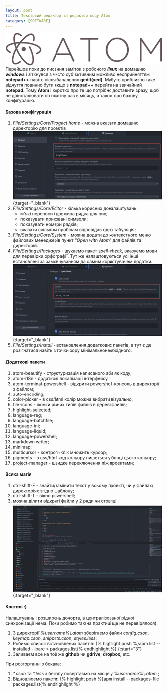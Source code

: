 ```yaml
---
layout: post
title: Текстовий редактор та редактор коду Atom.
category: [SOFTWARE]
---
```


![atom logo](/assets/media/atom.svg?style=head)  
Перейшов поки до писання заміток з робочого _**linux**_ на домашню _**windows**_ і зіткнувся з чисто суб'єктивним можливо несприйняттям **notepad++** навіть після банальних **gedit(xed)**. Мабуть приблизно таке відчуття повинно бути якщо з **notepad++** перейти на звичайний **notepad**.  <!--more-->
Тому **Atom** i коротко про те що потрібно доставити зразу, щоб не доінсталювати по плагіну раз в місяць, а також про базову конфігурацію.  

#### Базова конфігурація

1. _File/Settings/Core/Progect home_ - можна вказати домашню директорію для проектів
     [![screenshot](/assets/media/screen-atom-0.png?style=blog "screenshot")](/assets/media/screen-atom-0.png "screenshot"){:target="_blank"}
2. _File/Settings/Core/Editor_ - кілька корисних доналаштувань:
   - м'які переноси і довжина рядка для них;
   - показувати приховані символи;
   - показувати номери рядків;
   - вказати скільком пробілам відповідає одна табуляція;
3. _File/Settings/Core/System_ - можна додати до контекстного меню файлових менеджерів пункт _"Open with Atom"_ для файлів та директорій.
4. _File/Settings/Packages_ - шукаємо пакет _spell-check_, вказуємо мови для перевірки орфографії. Тут же налаштовуються усі інші встановлені за замовчуванням да самим користувачем додатки. [![screenshot](/assets/media/screen-atom-1.png?style=blog "screenshot")](/assets/media/screen-atom-1.png "screenshot"){:target="_blank"}
5. _File/Settings/Install_ - встановлення додаткових пакетів, а тут є де розігнатися навіть з точки зору мінімальнонеобхідного.

#### Додаткові пакети
1. atom-beautify - структуризація написаного аби як коду;
2. atom-i18n - додаткові локалізації інтерфейсу
3. atom-terminal-powershell - відкрити powershell-консоль в директорії з файлом;
4. auto-encoding;
5. color-picker - в css/html колір можна вибрати візуально;
7. file-icons - іконки різних типів файлів в дереві файлів;
8. highlight-selected;
9. language-reg;
10. language-batchfile;
11. language-ini;
12. language-liquid;
13. language-powershell;
14. markdown writer;
15. minimap;
16. multicursor - контрол+клік множить курсор;
17. pigments - в css/html код кольору пишеться у блоці цього кольору;
18. project-manager - швидке переключення піж проектами;

#### Всяка магія
1. ctrl-shift-F - знайти/замінити текст у всьому проекті, чи у файлах/директоріях згідно шаблону;
2. ctrl-shift-T - вікно powershell;
3. можна ділити відкриті файли у 2 ряди чи стовпці [![screenshot](/assets/media/screen-atom-3.png?style=blog "screenshot")](/assets/media/screen-atom-3.png "screenshot"){:target="_blank"}

#### Костилі :)
Налаштувань і розширень дочорта, а централізованої рідної синхронізації нема. Поки робимо так(на практиці ще не перевірялося):
1. З директорії _%username%\\.atom_ зберігаємо файли _config.cson_, _keymap.cson_, _snippets.cson_, _styles.less_;
2. Робимо список встановлених пакетів:
        {% highlight posh %}apm list --installed --bare > packages.list{% endhighlight %}
{:start="3"}
3. Заливаєм все на той же **github** чи **gdrive**, **dropbox**, etc.

При розгортанні з бекапа:
1. _*.cson_ та _*.less_ з бекапу повертаємо на місце у _%username%\\.atom_ ;
2. Відновлюємо пакети:
        {% highlight posh %}apm install --packages-file packages.list{% endhighlight %}
